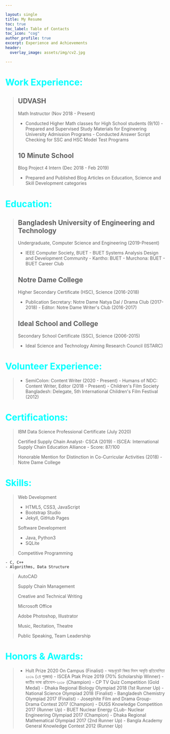 ```yaml
---

layout: single
title: My Resume
toc: true
toc_label: Table of Contacts
toc_icon: "cog"
author_profile: true
excerpt: Experience and Achievements
header:
  overlay_image: assets/img/cv2.jpg

---
```


# <span style = "color: cyan"> Work Experience: </span>

> ## UDVASH 
>
> Math Instructor (Nov 2018 - Present)
>
>	- Conducted Higher Math classes for High School students (9/10)
	- Prepared and Supervised Study Materials for Engineering University Admission Programs
	- Conducted Answer Script Checking for SSC and HSC Model Test Programs
>
> ## 10 Minute School 
>
> Blog Project 4 Intern (Dec 2018 - Feb 2019)
>
> 	- Prepared and Published Blog Articles on Education, Science and Skill Development categories


# <span style = "color: cyan"> Education: </span>

> ## Bangladesh University of Engineering and Technology 
>
> Undergraduate, Computer Science and Engineering (2019-Present)
>
>	- IEEE Computer Society, BUET
	- BUET Systems Analysis Design and Development Community 
	- Kantho: BUET
	- Murchona: BUET
	- BUET Career Club
>
> ## Notre Dame College
>
> Higher Secondary Certificate (HSC), Science (2016-2018)
>
>	- Publication Secretary: Notre Dame Natya Dal / Drama Club (2017-2018)
	- Editor: Notre Dame Writer's Club (2016-2017)
>
> ## Ideal School and College
>
> Secondary School Certificate (SSC), Science (2006-2015)
>
>	- Ideal Science and Technology Aiming Research Council (ISTARC)


# <span style = "color: cyan"> Volunteer Experience: </span>

>	- SemiColon: Content Writer (2020 - Present)
	- Humans of NDC: Content Writer, Editor (2018 - Present)
	- Children's Film Society Bangladesh: Delegate, 5th International Children's Film Festival (2012) 

# <span style = "color: cyan"> Certifications: </span> 

> IBM Data Science Professional Certificate (July 2020)
>
> Certified Supply Chain Analyst- CSCA (2019)
	- ISCEA: International Supply Chain Education Alliance
	- Score: 87/100
>
> Honorable Mention for Distinction in Co-Curricular Activities (2018)
	- Notre Dame College

# <span style = "color: cyan"> Skills: </span> 

> Web Development
>
>	- HTML5, CSS3, JavaScript
>	- Bootstrap Studio
>	- Jekyll, GitHub Pages
>
> Software Development
>
>	- Java, Python3
>	- SQLite
>
> Competitive Programming
>
	- C, C++
	- Algorithms, Data Structure
>
> AutoCAD
>
> Supply Chain Management
>
> Creative and Technical Writing
>
> Microsoft Office
>
> Adobe Photoshop, Illustrator
>
> Music, Recitation, Theatre 
>
> Public Speaking, Team Leadership

# <span style = "color: cyan"> Honors & Awards: </span>

> 	- Hult Prize 2020 On Campus (Finalist)
	- অন্তঃবুয়েট বিজয় দিবস আবৃত্তি প্রতিযোগিতা ২০১৯ (২য় পুরষ্কার)
	- ISCEA Ptak Prize 2019 (70% Scholarship Winner)
	- জাতীয় ভাষা প্রতিযোগ-২০১৮ (Champion)
	- CP TV Quiz Competition (Gold Medal)
	- Dhaka Regional Biology Olympiad 2018 (1st Runner Up)
	- National Science Olympiad 2018 (Finalist)
	- Bangladesh Chemistry Olympiad 2017 (Finalist)
	- Josephite Film and Drama Group- Drama Contest 2017 (Champion)
	- DUSS Knowledge Competition 2017 (Runner Up)
	- BUET Nuclear Energy CLub- Nuclear Engineering Olympiad 2017 (Champion)
	- Dhaka Regional Mathematical Olympiad 2017 (2nd Runner Up)
	- Bangla Academy General Knowledge Contest 2012 (Runner Up)

